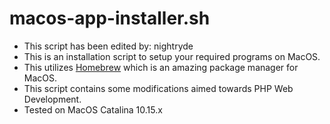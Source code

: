 # macos-app-installer.sh #

* This script has been edited by: nightryde
* This is an installation script to setup your required programs on MacOS.
* This utilizes [Homebrew](https://brew.sh/) which is an amazing package manager for MacOS.
* This script contains some modifications aimed towards PHP Web Development.
* Tested on MacOS Catalina 10.15.x
